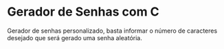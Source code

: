 # Gerador de Senhas com C
 Gerador de senhas personalizado, basta informar o número de caracteres desejado que será gerado uma senha aleatória.
